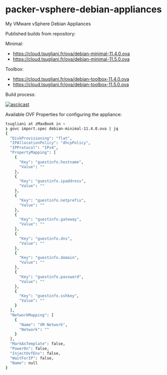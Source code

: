 # packer-vsphere-debian-appliances

My VMware vSphere Debian Appliances

Published builds from repository:

Minimal:

- https://cloud.tsugliani.fr/ova/debian-minimal-11.4.0.ova
- https://cloud.tsugliani.fr/ova/debian-minimal-11.5.0.ova


Toolbox:

- https://cloud.tsugliani.fr/ova/debian-toolbox-11.4.0.ova
- https://cloud.tsugliani.fr/ova/debian-toolbox-11.5.0.ova

Build process:

[![asciicast](https://asciinema.org/a/wj7n9czneZs80jg35x9DcoOt0.svg)](https://asciinema.org/a/wj7n9czneZs80jg35x9DcoOt0)

Available OVF Properties for configuring the appliance:

```bash
tsugliani at zMaxBook in ~
❯ govc import.spec debian-minimal-11.4.0.ova | jq
{
  "DiskProvisioning": "flat",
  "IPAllocationPolicy": "dhcpPolicy",
  "IPProtocol": "IPv4",
  "PropertyMapping": [
    {
      "Key": "guestinfo.hostname",
      "Value": ""
    },
    {
      "Key": "guestinfo.ipaddress",
      "Value": ""
    },
    {
      "Key": "guestinfo.netprefix",
      "Value": ""
    },
    {
      "Key": "guestinfo.gateway",
      "Value": ""
    },
    {
      "Key": "guestinfo.dns",
      "Value": ""
    },
    {
      "Key": "guestinfo.domain",
      "Value": ""
    },
    {
      "Key": "guestinfo.password",
      "Value": ""
    },
    {
      "Key": "guestinfo.sshkey",
      "Value": ""
    }
  ],
  "NetworkMapping": [
    {
      "Name": "VM Network",
      "Network": ""
    }
  ],
  "MarkAsTemplate": false,
  "PowerOn": false,
  "InjectOvfEnv": false,
  "WaitForIP": false,
  "Name": null
}
```
